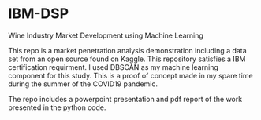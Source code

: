 # IBM-DSP
Wine Industry Market Development using Machine Learning

This repo is a market penetration analysis demonstration including a data set from an open source found on Kaggle. This repository satisfies a IBM certification requirment. I used DBSCAN as my machine learning component for this study. This is a proof of concept made in my spare time during the summer of the COVID19 pandemic.

The repo includes a powerpoint presentation and pdf report of the work presented in the python code.
